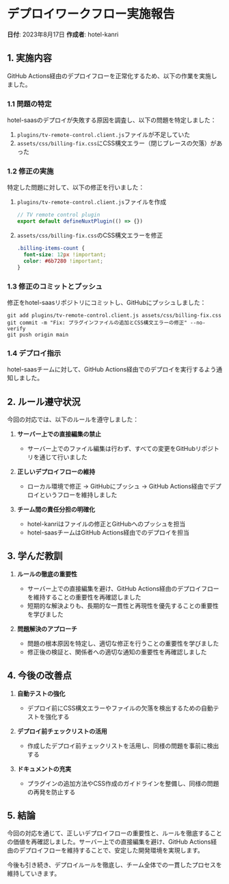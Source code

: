# デプロイワークフロー実施報告

**日付**: 2023年8月17日
**作成者**: hotel-kanri

## 1. 実施内容

GitHub Actions経由のデプロイフローを正常化するため、以下の作業を実施しました。

### 1.1 問題の特定

hotel-saasのデプロイが失敗する原因を調査し、以下の問題を特定しました：

1. `plugins/tv-remote-control.client.js`ファイルが不足していた
2. `assets/css/billing-fix.css`にCSS構文エラー（閉じブレースの欠落）があった

### 1.2 修正の実施

特定した問題に対して、以下の修正を行いました：

1. `plugins/tv-remote-control.client.js`ファイルを作成
   ```javascript
   // TV remote control plugin
   export default defineNuxtPlugin(() => {})
   ```

2. `assets/css/billing-fix.css`のCSS構文エラーを修正
   ```css
   .billing-items-count {
     font-size: 12px !important;
     color: #6b7280 !important;
   }
   ```

### 1.3 修正のコミットとプッシュ

修正をhotel-saasリポジトリにコミットし、GitHubにプッシュしました：

```
git add plugins/tv-remote-control.client.js assets/css/billing-fix.css
git commit -m "Fix: プラグインファイルの追加とCSS構文エラーの修正" --no-verify
git push origin main
```

### 1.4 デプロイ指示

hotel-saasチームに対して、GitHub Actions経由でのデプロイを実行するよう通知しました。

## 2. ルール遵守状況

今回の対応では、以下のルールを遵守しました：

1. **サーバー上での直接編集の禁止**
   - サーバー上でのファイル編集は行わず、すべての変更をGitHubリポジトリを通じて行いました

2. **正しいデプロイフローの維持**
   - ローカル環境で修正 → GitHubにプッシュ → GitHub Actions経由でデプロイというフローを維持しました

3. **チーム間の責任分担の明確化**
   - hotel-kanriはファイルの修正とGitHubへのプッシュを担当
   - hotel-saasチームはGitHub Actions経由でのデプロイを担当

## 3. 学んだ教訓

1. **ルールの徹底の重要性**
   - サーバー上での直接編集を避け、GitHub Actions経由のデプロイフローを維持することの重要性を再確認しました
   - 短期的な解決よりも、長期的な一貫性と再現性を優先することの重要性を学びました

2. **問題解決のアプローチ**
   - 問題の根本原因を特定し、適切な修正を行うことの重要性を学びました
   - 修正後の検証と、関係者への適切な通知の重要性を再確認しました

## 4. 今後の改善点

1. **自動テストの強化**
   - デプロイ前にCSS構文エラーやファイルの欠落を検出するための自動テストを強化する

2. **デプロイ前チェックリストの活用**
   - 作成したデプロイ前チェックリストを活用し、同様の問題を事前に検出する

3. **ドキュメントの充実**
   - プラグインの追加方法やCSS作成のガイドラインを整備し、同様の問題の再発を防止する

## 5. 結論

今回の対応を通じて、正しいデプロイフローの重要性と、ルールを徹底することの価値を再確認しました。サーバー上での直接編集を避け、GitHub Actions経由のデプロイフローを維持することで、安定した開発環境を実現します。

今後も引き続き、デプロイルールを徹底し、チーム全体での一貫したプロセスを維持していきます。
